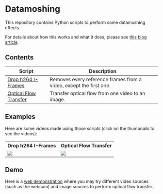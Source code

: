# Datamoshing

This repository contains Python scripts to perform some datamoshing effects.

For details about how this works and what it does, please see [this blog article](https://chalier.fr/blog/datamoshing).

## Contents

Script | Description
------ | -----------
[Drop h264 I-Frames](drop-h264-iframes/) | Removes every reference frames from a video, except the first one.
[Optical Flow Transfer](optical-flow-transfer/) | Transfer optical flow from one video to an image.

## Examples

Here are some videos made using those scripts (click on the thumbnails to see the videos):

Drop h264 I-Frames | Optical Flow Transfer
------------------ | ---------------------
[![](drop-h264-iframes/example.gif)](https://i.imgur.com/bOHT26q.mp4) | [![](optical-flow-transfer/example.gif)](https://i.imgur.com/pt6Sq7A.mp4)

## Demo

Here is a [web demonstration](https://ychalier.github.io/datamoshing/optical-flow-transfer/www/) where you may try different video sources (such as the webcam) and image sources to perform optical flow transfer.